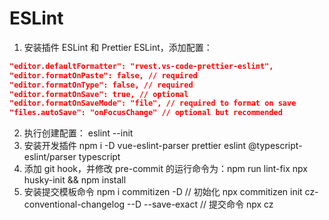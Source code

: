 # ESLint

1. 安装插件 ESLint 和 Prettier ESLint，添加配置：

```json
"editor.defaultFormatter": "rvest.vs-code-prettier-eslint",
"editor.formatOnPaste": false, // required
"editor.formatOnType": false, // required
"editor.formatOnSave": true, // optional
"editor.formatOnSaveMode": "file", // required to format on save
"files.autoSave": "onFocusChange" // optional but recommended
```

2. 执行创建配置：
   eslint --init
3. 安装开发插件
   npm i -D vue-eslint-parser prettier eslint @typescript-eslint/parser typescript
4. 添加 git hook，并修改 pre-commit 的运行命令为：npm run lint-fix
   npx husky-init && npm install
5. 安装提交模板命令
   npm i commitizen -D
   // 初始化
   npx commitizen init cz-conventional-changelog --D --save-exact
   // 提交命令
   npx cz
